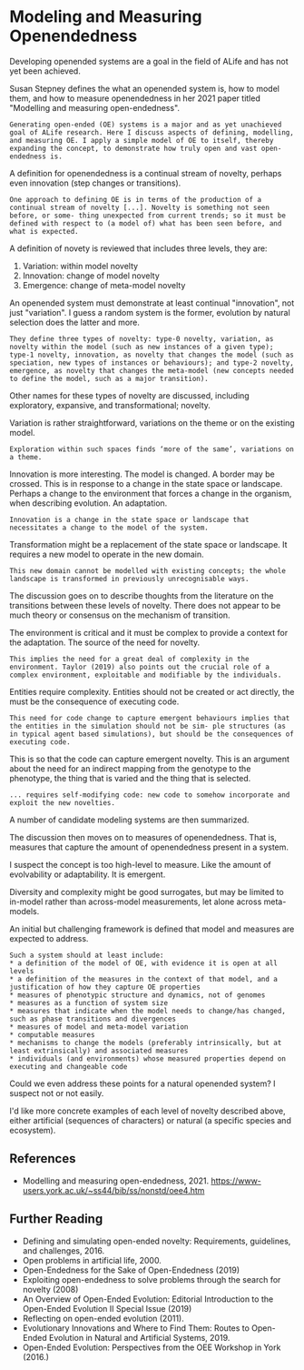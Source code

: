 # Modeling and Measuring Openendedness

Developing openended systems are a goal in the field of ALife and has not yet been achieved.

Susan Stepney defines the what an openended system is, how to model them, and how to measure openendedness in her 2021 paper titled "Modelling and measuring open-endedness".

	Generating open-ended (OE) systems is a major and as yet unachieved goal of ALife research. Here I discuss aspects of defining, modelling, and measuring OE. I apply a simple model of OE to itself, thereby expanding the concept, to demonstrate how truly open and vast open-endedness is.

A definition for openendedness is a continual stream of novelty, perhaps even innovation (step changes or transitions).

	One approach to defining OE is in terms of the production of a continual stream of novelty [...]. Novelty is something not seen before, or some- thing unexpected from current trends; so it must be defined with respect to (a model of) what has been seen before, and what is expected.

A definition of novety is reviewed that includes three levels, they are:

1. Variation: within model novelty
2. Innovation: change of model novelty
3. Emergence: change of meta-model novelty

An openended system must demonstrate at least continual "innovation", not just "variation". I guess a random system is the former, evolution by natural selection does the latter and more.

	They define three types of novelty: type-0 novelty, variation, as novelty within the model (such as new instances of a given type); type-1 novelty, innovation, as novelty that changes the model (such as speciation, new types of instances or behaviours); and type-2 novelty, emergence, as novelty that changes the meta-model (new concepts needed to define the model, such as a major transition).

Other names for these types of novelty are discussed, including exploratory, expansive, and transformational; novelty.

Variation is rather straightforward, variations on the theme or on the existing model.

	Exploration within such spaces finds ‘more of the same’, variations on a theme.

Innovation is more interesting. The model is changed. A border may be crossed. This is in response to a change in the state space or landscape. Perhaps a change to the environment that forces a change in the organism, when describing evolution. An adaptation.

	Innovation is a change in the state space or landscape that necessitates a change to the model of the system.

Transformation might be a replacement of the state space or landscape. It requires a new model to operate in the new domain.

	This new domain cannot be modelled with existing concepts; the whole landscape is transformed in previously unrecognisable ways.

The discussion goes on to describe thoughts from the literature on the transitions between these levels of novelty. There does not appear to be much theory or consensus on the mechanism of transition.

The environment is critical and it must be complex to provide a context for the adaptation. The source of the need for novelty.

	This implies the need for a great deal of complexity in the environment. Taylor (2019) also points out the crucial role of a complex environment, exploitable and modifiable by the individuals.

Entities require complexity. Entities should not be created or act directly, the must be the consequence of executing code.

	This need for code change to capture emergent behaviours implies that the entities in the simulation should not be sim- ple structures (as in typical agent based simulations), but should be the consequences of executing code.

This is so that the code can capture emergent novelty. This is an argument about the need for an indirect mapping from the genotype to the phenotype, the thing that is varied and the thing that is selected.

	... requires self-modifying code: new code to somehow incorporate and exploit the new novelties.

A number of candidate modeling systems are then summarized.

The discussion then moves on to measures of openendedness. That is, measures that capture the amount of openendedness present in a system.

I suspect the concept is too high-level to measure. Like the amount of evolvability or adaptability. It is emergent.

Diversity and complexity might be good surrogates, but may be limited to in-model rather than across-model measurements, let alone across meta-models.

An initial but challenging framework is defined that model and measures are expected to address.

 	Such a system should at least include:
	* a definition of the model of OE, with evidence it is open at all levels
	* a definition of the measures in the context of that model, and a justification of how they capture OE properties
	* measures of phenotypic structure and dynamics, not of genomes
	* measures as a function of system size
	* measures that indicate when the model needs to change/has changed, such as phase transitions and divergences
	* measures of model and meta-model variation
	* computable measures
	* mechanisms to change the models (preferably intrinsically, but at least extrinsically) and associated measures
	* individuals (and environments) whose measured properties depend on executing and changeable code

Could we even address these points for a natural openended system? I suspect not or not easily.

I'd like more concrete examples of each level of novelty described above, either artificial (sequences of characters) or natural (a specific species and ecosystem).



## References

* Modelling and measuring open-endedness, 2021.
<https://www-users.york.ac.uk/~ss44/bib/ss/nonstd/oee4.htm>


## Further Reading

* Defining and simulating open-ended novelty: Requirements, guidelines, and challenges, 2016.
* Open problems in artificial life, 2000.
* Open-Endedness for the Sake of Open-Endedness (2019)
* Exploiting open-endedness to solve problems through the search for novelty (2008)
* An Overview of Open-Ended Evolution: Editorial Introduction to the Open-Ended Evolution II Special Issue (2019)
* Reflecting on open-ended evolution (2011).
* Evolutionary Innovations and Where to Find Them: Routes to Open-Ended Evolution in Natural and Artificial Systems, 2019.
* Open-Ended Evolution: Perspectives from the OEE Workshop in York (2016.)





